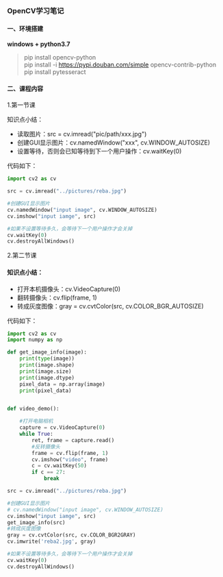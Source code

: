 ### OpenCV学习笔记
#### 一、环境搭建
**windows + python3.7**
> pip install opencv-python  
> pip install -i https://pypi.douban.com/simple opencv-contrib-python    
>pip install pytesseract

#### 二、课程内容
1.第一节课

知识点小结：

* 读取图片：src = cv.imread("pic/path/xxx.jpg")
* 创建GUI显示图片：cv.namedWindow("xxx", cv.WINDOW_AUTOSIZE)
* 设置等待，否则会已知等待到下一个用户操作：cv.waitKey(0)

代码如下：
```python
import cv2 as cv

src = cv.imread("../pictures/reba.jpg")

#创建GUI显示图片
cv.namedWindow("input image", cv.WINDOW_AUTOSIZE)
cv.imshow("input iamge", src)

#如果不设置等待多久，会等待下一个用户操作才会关掉
cv.waitKey(0)
cv.destroyAllWindows()
```

2.第二节课

#### 知识点小结：

* 打开本机摄像头：cv.VideoCapture(0)
* 翻转摄像头：cv.flip(frame, 1)
* 转成灰度图像：gray = cv.cvtColor(src, cv.COLOR_BGR_AUTOSIZE)

代码如下：
```python
import cv2 as cv
import numpy as np

def get_image_info(image):
	print(type(image))
	print(image.shape)
	print(image.size)
	print(image.dtype)
	pixel_data = np.array(image)
	print(pixel_data)


def video_demo():

	#打开电脑相机
	capture = cv.VideoCapture(0)
	while True:
		ret, frame = capture.read()
		#反转摄像头
		frame = cv.flip(frame, 1)
		cv.imshow("video", frame)
		c = cv.waitKey(50)
		if c == 27:
			break

src = cv.imread("../pictures/reba.jpg")

#创建GUI显示图片
# cv.namedWindow("input image", cv.WINDOW_AUTOSIZE)
cv.imshow("input iamge", src)
get_image_info(src)
#转成灰度图像
gray = cv.cvtColor(src, cv.COLOR_BGR2GRAY)
cv.imwrite('reba2.jpg', gray)

#如果不设置等待多久，会等待下一个用户操作才会关掉
cv.waitKey(0)
cv.destroyAllWindows()
```